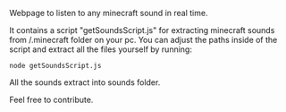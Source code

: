 Webpage to listen to any minecraft sound in real time.

It contains a script "getSoundsScript.js" for extracting minecraft sounds from /.minecraft folder on your pc. 
You can adjust the paths inside of the script and extract all the files yourself by running:

```node getSoundsScript.js```

All the sounds extract into sounds folder.

Feel free to contribute.
